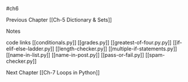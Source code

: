 #ch6

Previous Chapter
[[Ch-5 Dictionary & Sets]]


Notes


code links
[[conditionals.py]]
[[grades.py]]
[[greatest-of-four.py.py]]
[[if-elif-else-ladder.py]]
[[length-checker.py]]
[[multiple-if-statements.py]]
[[name-in-list.py]]
[[name-in-post.py]]
[[pass-or-fail.py]]
[[spam-checker.py]]



Next Chapter
[[Ch-7 Loops in Python]]

